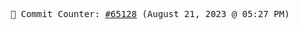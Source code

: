 <p align="center">
    <samp>
        📮 Commit Counter: <a href="https://github.com/Javascript-void0/Javascript-void0/commits/main">#65128</a> (August 21, 2023 @ 05:27 PM)
    </samp>
</p>